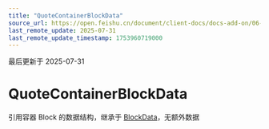 ```yaml
---
title: "QuoteContainerBlockData"
source_url: https://open.feishu.cn/document/client-docs/docs-add-on/06-data-structure/BlockData/QuoteContainerBlockData
last_remote_update: 2025-07-31
last_remote_update_timestamp: 1753960719000
---
```

最后更新于 2025-07-31

# QuoteContainerBlockData
引用容器 Block 的数据结构，继承于 [BlockData](https://open.feishu.cn/document/uAjLw4CM/uYjL24iN/docs-add-on/05-api-doc/BlockData/blockdata)，无额外数据
